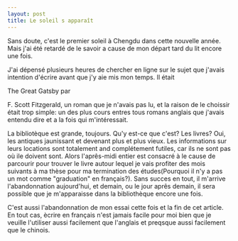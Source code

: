 ```yaml
---
layout: post
title: Le soleil s apparaît
---
```


Sans doute, c'est le premier soleil à Chengdu dans cette nouvelle année. Mais j'ai été retardé de le savoir a cause de mon départ tard du lit encore une fois.

J'ai dépensé plusieurs heures de chercher en ligne sur le sujet que j'avais intention d'écrire avant que j'y aie mis mon temps. Il était 

The Great Gatsby par 

F. Scott Fitzgerald, un roman que je n'avais pas lu, et la raison de le choissir était trop simple: un des plus cours entres tous romans anglais que j'avais entendu dire et a la fois qui m'intéressait.

La bibliotèque est grande, toujours. Qu'y est-ce que c'est? Les livres? Oui, les antiques jaunissant et devenant plus et plus vieux. Les informations sur leurs locations sont totalement and complétement futiles, car ils ne sont pas où ile doivent sont. Alors l'aprês-midi entier est consacré à le cause de parcourir pour trouver le livre autour lequel je vais profiter des mois suivants à ma thèse pour ma termination des études(Pourquoi il n'y a pas un mot comme "graduation" en français?). Sans succes en tout, il m'arrive l'abandonnation aujourd'hui, et demain, ou le jour aprês demain, il sera possible que je m'apparaisse dans la bibliothèque encore une fois.

C'est aussi l'abandonnation de mon essai cette fois et la fin de cet article. En tout cas, ècrire en français n'est jamais facile pour moi bien que je veuille l'utiliser aussi facilement que l'anglais et preqsque aussi facilement que le chinois.
